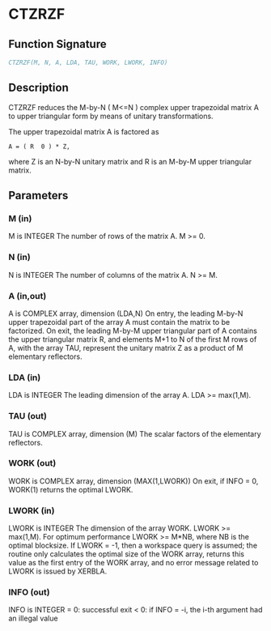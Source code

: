 # CTZRZF

## Function Signature

```fortran
CTZRZF(M, N, A, LDA, TAU, WORK, LWORK, INFO)
```

## Description


 CTZRZF reduces the M-by-N ( M<=N ) complex upper trapezoidal matrix A
 to upper triangular form by means of unitary transformations.

 The upper trapezoidal matrix A is factored as

    A = ( R  0 ) * Z,

 where Z is an N-by-N unitary matrix and R is an M-by-M upper
 triangular matrix.

## Parameters

### M (in)

M is INTEGER The number of rows of the matrix A. M >= 0.

### N (in)

N is INTEGER The number of columns of the matrix A. N >= M.

### A (in,out)

A is COMPLEX array, dimension (LDA,N) On entry, the leading M-by-N upper trapezoidal part of the array A must contain the matrix to be factorized. On exit, the leading M-by-M upper triangular part of A contains the upper triangular matrix R, and elements M+1 to N of the first M rows of A, with the array TAU, represent the unitary matrix Z as a product of M elementary reflectors.

### LDA (in)

LDA is INTEGER The leading dimension of the array A. LDA >= max(1,M).

### TAU (out)

TAU is COMPLEX array, dimension (M) The scalar factors of the elementary reflectors.

### WORK (out)

WORK is COMPLEX array, dimension (MAX(1,LWORK)) On exit, if INFO = 0, WORK(1) returns the optimal LWORK.

### LWORK (in)

LWORK is INTEGER The dimension of the array WORK. LWORK >= max(1,M). For optimum performance LWORK >= M*NB, where NB is the optimal blocksize. If LWORK = -1, then a workspace query is assumed; the routine only calculates the optimal size of the WORK array, returns this value as the first entry of the WORK array, and no error message related to LWORK is issued by XERBLA.

### INFO (out)

INFO is INTEGER = 0: successful exit < 0: if INFO = -i, the i-th argument had an illegal value

